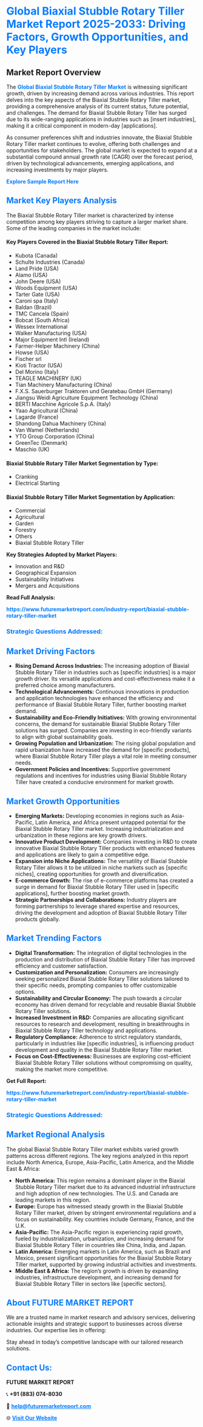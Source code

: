 <h1 style="color: #007BFF;">Global Biaxial Stubble Rotary Tiller Market Report 2025-2033: Driving Factors, Growth Opportunities, and Key Players</h1>

<section id="overview">
<h2>Market Report Overview</h2>
<p>The <a href="https://www.futuremarketreport.com/industry-report/biaxial-stubble-rotary-tiller-market" style="color: #007BFF; text-decoration: none;"><strong>Global Biaxial Stubble Rotary Tiller Market</strong></a> is witnessing significant growth, driven by increasing demand across various industries. This report delves into the key aspects of the Biaxial Stubble Rotary Tiller market, providing a comprehensive analysis of its current status, future potential, and challenges. The demand for Biaxial Stubble Rotary Tiller has surged due to its wide-ranging applications in industries such as [insert industries], making it a critical component in modern-day [applications].</p>
<p>As consumer preferences shift and industries innovate, the Biaxial Stubble Rotary Tiller market continues to evolve, offering both challenges and opportunities for stakeholders. The global market is expected to expand at a substantial compound annual growth rate (CAGR) over the forecast period, driven by technological advancements, emerging applications, and increasing investments by major players.</p>
</section>

<section id="overview">
<p><a href="https://www.futuremarketreport.com/request-sample/reportId=111070" style="color: #007BFF; text-decoration: none;"><strong>Explore Sample Report Here</strong></a></p>
</section>

<section id="key-players">
<h2 style="color: #007BFF;">Market Key Players Analysis</h2>
<p>The Biaxial Stubble Rotary Tiller market is characterized by intense competition among key players striving to capture a larger market share. Some of the leading companies in the market include:</p>
<h4>Key Players Covered in the Biaxial Stubble Rotary Tiller Report:</h4>
<ul><li>Kubota (Canada)</li><li>Schulte Industries (Canada)</li><li>Land Pride (USA)</li><li>Alamo (USA)</li><li>John Deere (USA)</li><li>Woods Equipment (USA)</li><li>Tarter Gate (USA)</li><li>Caroni spa (Italy)</li><li>Baldan (Brazil)</li><li>TMC Cancela (Spain)</li><li>Bobcat (South Africa)</li><li>Wessex International</li><li>Walker Manufacturing (USA)</li><li>Major Equipment Intl (Ireland)</li><li>Farmer-Helper Machinery (China)</li><li>Howse (USA)</li><li>Fischer srl</li><li>Kioti Tractor (USA)</li><li>Del Morino (Italy)</li><li>TEAGLE MACHINERY (UK)</li><li>Tian Machinery Manufacturing (China)</li><li>F.X.S. Sauerburger Traktoren und Geratebau GmbH (Germany)</li><li>Jiangsu Weidi Agriculture Equipment Technology (China)</li><li>BERTI Macchine Agricole S.p.A. (Italy)</li><li>Yaao Agricultural (China)</li><li>Lagarde (France)</li><li>Shandong Dahua Machinery (China)</li><li>Van Wamel (Netherlands)</li><li>YTO Group Corporation (China)</li><li>GreenTec (Denmark)</li><li>Maschio (UK)</li></ul>
<h4>Biaxial Stubble Rotary Tiller Market Segmentation by Type:</h4>
<ul><li>Cranking</li><li>Electrical Starting</li></ul>

<h4>Biaxial Stubble Rotary Tiller Market Segmentation by Application:</h4>
<ul><li>Commercial</li><li>Agricultural</li><li>Garden</li><li>Forestry</li><li>Others</li><li>Biaxial Stubble Rotary Tiller</li></ul>
<p><strong>Key Strategies Adopted by Market Players:</strong></p>
<ul>
<li>Innovation and R&D</li>
<li>Geographical Expansion</li>
<li>Sustainability Initiatives</li>
<li>Mergers and Acquisitions</li>
</ul>
</section>

<section>
<p><strong>Read Full Analysis: </strong></p><a href="https://www.futuremarketreport.com/industry-report/biaxial-stubble-rotary-tiller-market" style="color: #007BFF; text-decoration: none;"><strong>https://www.futuremarketreport.com/industry-report/biaxial-stubble-rotary-tiller-market</strong></a>
<h3 style="color: #007BFF;">Strategic Questions Addressed:</h3>
</section>

<section id="driving-factors">
<h2 style="color: #007BFF;">Market Driving Factors</h2>
<ul>
<li><strong>Rising Demand Across Industries:</strong> The increasing adoption of Biaxial Stubble Rotary Tiller in industries such as [specific industries] is a major growth driver. Its versatile applications and cost-effectiveness make it a preferred choice among manufacturers.</li>
<li><strong>Technological Advancements:</strong> Continuous innovations in production and application technologies have enhanced the efficiency and performance of Biaxial Stubble Rotary Tiller, further boosting market demand.</li>
<li><strong>Sustainability and Eco-Friendly Initiatives:</strong> With growing environmental concerns, the demand for sustainable Biaxial Stubble Rotary Tiller solutions has surged. Companies are investing in eco-friendly variants to align with global sustainability goals.</li>
<li><strong>Growing Population and Urbanization:</strong> The rising global population and rapid urbanization have increased the demand for [specific products], where Biaxial Stubble Rotary Tiller plays a vital role in meeting consumer needs.</li>
<li><strong>Government Policies and Incentives:</strong> Supportive government regulations and incentives for industries using Biaxial Stubble Rotary Tiller have created a conducive environment for market growth.</li>
</ul>
</section>

<section id="growth-opportunities">
<h2 style="color: #007BFF;">Market Growth Opportunities</h2>
<ul>
<li><strong>Emerging Markets:</strong> Developing economies in regions such as Asia-Pacific, Latin America, and Africa present untapped potential for the Biaxial Stubble Rotary Tiller market. Increasing industrialization and urbanization in these regions are key growth drivers.</li>
<li><strong>Innovative Product Development:</strong> Companies investing in R&D to create innovative Biaxial Stubble Rotary Tiller products with enhanced features and applications are likely to gain a competitive edge.</li>
<li><strong>Expansion into Niche Applications:</strong> The versatility of Biaxial Stubble Rotary Tiller allows it to be utilized in niche markets such as [specific niches], creating opportunities for growth and diversification.</li>
<li><strong>E-commerce Growth:</strong> The rise of e-commerce platforms has created a surge in demand for Biaxial Stubble Rotary Tiller used in [specific applications], further boosting market growth.</li>
<li><strong>Strategic Partnerships and Collaborations:</strong> Industry players are forming partnerships to leverage shared expertise and resources, driving the development and adoption of Biaxial Stubble Rotary Tiller products globally.</li>
</ul>
</section>

<section id="trending-factors">
<h2 style="color: #007BFF;">Market Trending Factors</h2>
<ul>
<li><strong>Digital Transformation:</strong> The integration of digital technologies in the production and distribution of Biaxial Stubble Rotary Tiller has improved efficiency and customer satisfaction.</li>
<li><strong>Customization and Personalization:</strong> Consumers are increasingly seeking personalized Biaxial Stubble Rotary Tiller solutions tailored to their specific needs, prompting companies to offer customizable options.</li>
<li><strong>Sustainability and Circular Economy:</strong> The push towards a circular economy has driven demand for recyclable and reusable Biaxial Stubble Rotary Tiller solutions.</li>
<li><strong>Increased Investment in R&D:</strong> Companies are allocating significant resources to research and development, resulting in breakthroughs in Biaxial Stubble Rotary Tiller technology and applications.</li>
<li><strong>Regulatory Compliance:</strong> Adherence to strict regulatory standards, particularly in industries like [specific industries], is influencing product development and quality in the Biaxial Stubble Rotary Tiller market.</li>
<li><strong>Focus on Cost-Effectiveness:</strong> Businesses are exploring cost-efficient Biaxial Stubble Rotary Tiller solutions without compromising on quality, making the market more competitive.</li>
</ul>
</section>

<section>
<p><strong>Get Full Report: </strong></p><a href="https://www.futuremarketreport.com/industry-report/biaxial-stubble-rotary-tiller-market" style="color: #007BFF; text-decoration: none;"><strong>https://www.futuremarketreport.com/industry-report/biaxial-stubble-rotary-tiller-market</strong></a>
<h3 style="color: #007BFF;">Strategic Questions Addressed:</h3>
</section>


<section id="regional-analysis">
<h2 style="color: #007BFF;">Market Regional Analysis</h2>
<p>The global Biaxial Stubble Rotary Tiller market exhibits varied growth patterns across different regions. The key regions analyzed in this report include North America, Europe, Asia-Pacific, Latin America, and the Middle East & Africa:</p>
<ul>
<li><strong>North America:</strong> This region remains a dominant player in the Biaxial Stubble Rotary Tiller market due to its advanced industrial infrastructure and high adoption of new technologies. The U.S. and Canada are leading markets in this region.</li>
<li><strong>Europe:</strong> Europe has witnessed steady growth in the Biaxial Stubble Rotary Tiller market, driven by stringent environmental regulations and a focus on sustainability. Key countries include Germany, France, and the U.K.</li>
<li><strong>Asia-Pacific:</strong> The Asia-Pacific region is experiencing rapid growth, fueled by industrialization, urbanization, and increasing demand for Biaxial Stubble Rotary Tiller in countries like China, India, and Japan.</li>
<li><strong>Latin America:</strong> Emerging markets in Latin America, such as Brazil and Mexico, present significant opportunities for the Biaxial Stubble Rotary Tiller market, supported by growing industrial activities and investments.</li>
<li><strong>Middle East & Africa:</strong> The region’s growth is driven by expanding industries, infrastructure development, and increasing demand for Biaxial Stubble Rotary Tiller in sectors like [specific sectors].</li>
</ul>
</section>

<footer>
<h2 style="color: #007BFF;">About FUTURE MARKET REPORT</h2>
<p>We are a trusted name in market research and advisory services, delivering actionable insights and strategic support to businesses across diverse industries. Our expertise lies in offering:</p>

<p>Stay ahead in today’s competitive landscape with our tailored research solutions.</p>

<h2 style="color: #007BFF;">Contact Us:</h2>
<p><strong>FUTURE MARKET REPORT</strong></p>
<p>📞 <strong>+91 (883) 074-8030</strong></p>
<p>📧 <strong><a href="mailto:help@futuremarketreport.com" style="color: #007BFF;">help@futuremarketreport.com</a></strong></p>
<p>🌐 <strong><a href="https://www.futuremarketreport.com/" style="color: #007BFF;">Visit Our Website</a></strong></p>
</footer>